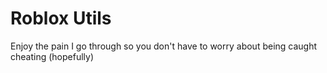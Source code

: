 # Roblox Utils
Enjoy the pain I go through so you don't have to worry about being caught cheating (hopefully)